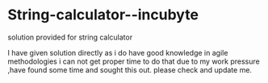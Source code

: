 # String-calculator--incubyte
solution provided for string calculator


I have given solution directly as i do have good knowledge in agile methodologies i can not get proper time to do that due to my work pressure ,have found some time and sought this out. please check and update me.
